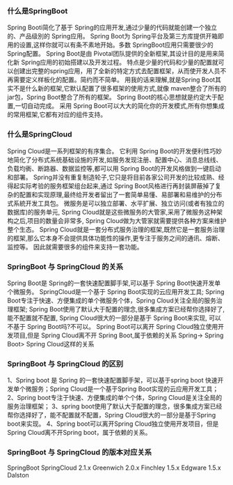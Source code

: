 
### 什么是SpringBoot
Spring Booti简化了基于 Spring的应用开发,通过少量的代码就能创建一个独立的、产品级別的 Spring应用。 
Spring Boot为 Spring平台及第三方库提供开箱即用的设置,这样你就可以有条不素地开始。多数 SpringBoot应用只需要很少的 Spring配置。
Spring Boot是由 Pivotal团队提供的全新框架,其设计目的是用来简化新 Spring应用的初始搭建以及开发过程。
特点是少量的代码和少量的配置就可以创建出完整的spring应用，用了全新的特定方式去配置框架，从而使开发人员不再需要定义样板化的配置。简约而不简单。
用我的话来理解,就是Spring Boot其实不是什么新的框架,它默认配置了很多框架的使用方式,就像 maven整合了所有的jar包，Spring Boot整合了所有的框架。
Spring Boot的核心思想就是约定大于配置,一切自动完成。
采用 Spring Boot可以大大的简化你的开发模式,所有你想集成的常用框架,它都有对应的组件支持。

### 什么是SpringCloud  
Spring Cloud是一系列框架的有序集合。
它利用 Spring Boot的开发便利性巧妙地简化了分布式系统基础设施的开发,如服务发现注册、配置中心、消息总线线、负载均衠、断路器、数据监控等,都可以用 Spring Boot的开发风格做到一键启动和部署。 
Spring并没有重复制造轮子,它只是将目前各家公司开发的比较成熟、经得起实际考验的服务框架组台起来,通过 Spring Boot风格进行再封装屏蔽掉了复杂的配置和实现原理,最终给开发者留出了一套简单易懂、易部署和易维护的分布式系統开发工具包。
微服务是可以独立部署、水平扩展、独立访问(或者有独立的数据库)的服务单元, Spring Cloud就是这些微服务的大管家,采用了微服务这种架构之后,项目的数量会非常多, Spring Cloud做为大管家就需要提供各种方案来维护整个生态。
Spring Cloud就是一套分布式服务治理的框架,既然它是一套服务治理的框架,那么它本身不会提供具体功能性的操作,更专注于服务之间的通讯、熔断、监控等。
因此就需要很多的组件来支持一套功能。
    
### SpringBoot 与 SpringCloud 的关系
Spring Boot是 Spring的一套快速配置脚手架,可以基于 Spring Boot快速开发单个微服务。 
SpringCloud是一个基于 Spring Boot实现的云应用开发工具;
Spring Boot专注于快速、方便集成的单个微服务个体，Spring Cloud关注全局的服务治理框架; 
Spring Boot使用了默认大于配置的理念,很多集成方案已经帮你选择好了,能不配置就不配置, Spring Cloud很大的一部分是基于 Spring Boot来实现,
可以不基于 Spring Boot吗?不可以。 Spring Boot可以离开 Spring Cloud独立使用开发项目,但是 Spring Cloud离不开 Spring Boot,属于依赖的关系
Spring-> Spring Boot> Spring Cloud这样的关系
  

### SpringBoot 与 SpringCloud 的区别
1、Spring boot 是 Spring 的一套快速配置脚手架，可以基于spring boot 快速开发单个微服务；Spring Cloud是一个基于Spring Boot实现的云应用开发工具；
2、Spring boot专注于快速、方便集成的单个个体，Spring Cloud是关注全局的服务治理框架；
3、spring boot使用了默认大于配置的理念，很多集成方案已经帮你选择好了，能不配置就不配置，Spring Cloud很大的一部分是基于Spring boot来实现。
4、Spring boot可以离开Spring Cloud独立使用开发项目，但是Spring Cloud离不开Spring boot，属于依赖的关系。

### SpringBoot 与 SpringCloud 的版本对应关系
SpringBoot          SpringCloud
2.1.x               Greenwich 
2.0.x               Finchley
1.5.x               Edgware
1.5.x               Dalston